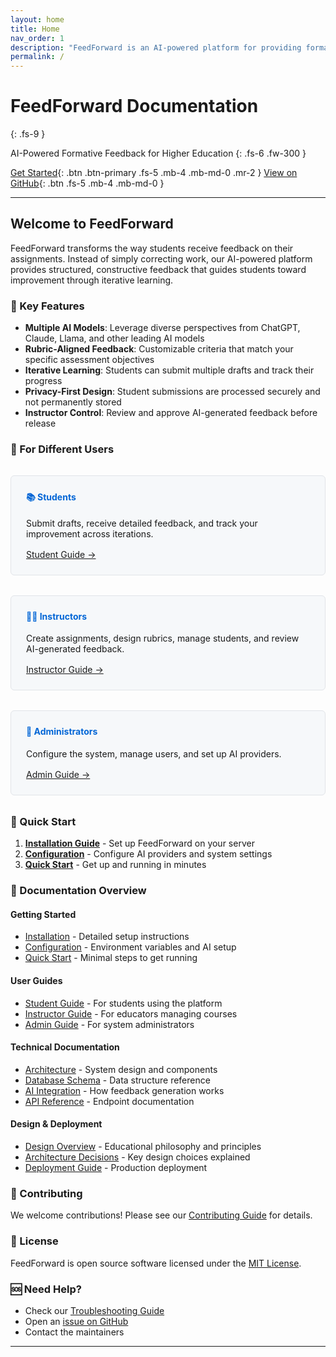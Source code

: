 ```yaml
---
layout: home
title: Home
nav_order: 1
description: "FeedForward is an AI-powered platform for providing formative feedback on student assignments."
permalink: /
---
```


# FeedForward Documentation
{: .fs-9 }

AI-Powered Formative Feedback for Higher Education
{: .fs-6 .fw-300 }

[Get Started](/getting-started/installation){: .btn .btn-primary .fs-5 .mb-4 .mb-md-0 .mr-2 }
[View on GitHub](https://github.com/michael-borck/feed-forward){: .btn .fs-5 .mb-4 .mb-md-0 }

---

## Welcome to FeedForward

FeedForward transforms the way students receive feedback on their assignments. Instead of simply correcting work, our AI-powered platform provides structured, constructive feedback that guides students toward improvement through iterative learning.

### 🎯 Key Features

- **Multiple AI Models**: Leverage diverse perspectives from ChatGPT, Claude, Llama, and other leading AI models
- **Rubric-Aligned Feedback**: Customizable criteria that match your specific assessment objectives
- **Iterative Learning**: Students can submit multiple drafts and track their progress
- **Privacy-First Design**: Student submissions are processed securely and not permanently stored
- **Instructor Control**: Review and approve AI-generated feedback before release

### 👥 For Different Users

<div class="grid-container">
  <div class="grid-item">
    <h4>📚 Students</h4>
    <p>Submit drafts, receive detailed feedback, and track your improvement across iterations.</p>
    <a href="/user-guides/student/" class="btn btn-outline">Student Guide →</a>
  </div>
  
  <div class="grid-item">
    <h4>👩‍🏫 Instructors</h4>
    <p>Create assignments, design rubrics, manage students, and review AI-generated feedback.</p>
    <a href="/user-guides/instructor/" class="btn btn-outline">Instructor Guide →</a>
  </div>
  
  <div class="grid-item">
    <h4>🔧 Administrators</h4>
    <p>Configure the system, manage users, and set up AI providers.</p>
    <a href="/user-guides/admin/" class="btn btn-outline">Admin Guide →</a>
  </div>
</div>

### 🚀 Quick Start

1. **[Installation Guide](/getting-started/installation)** - Set up FeedForward on your server
2. **[Configuration](/getting-started/configuration)** - Configure AI providers and system settings
3. **[Quick Start](/getting-started/quick-start)** - Get up and running in minutes

### 📖 Documentation Overview

#### Getting Started
- [Installation](/getting-started/installation) - Detailed setup instructions
- [Configuration](/getting-started/configuration) - Environment variables and AI setup
- [Quick Start](/getting-started/quick-start) - Minimal steps to get running

#### User Guides
- [Student Guide](/user-guides/student/) - For students using the platform
- [Instructor Guide](/user-guides/instructor/) - For educators managing courses
- [Admin Guide](/user-guides/admin/) - For system administrators

#### Technical Documentation
- [Architecture](/technical/architecture) - System design and components
- [Database Schema](/technical/database-schema) - Data structure reference
- [AI Integration](/technical/ai-integration) - How feedback generation works
- [API Reference](/technical/api-reference) - Endpoint documentation

#### Design & Deployment
- [Design Overview](/design/overview) - Educational philosophy and principles
- [Architecture Decisions](/design/adrs/) - Key design choices explained
- [Deployment Guide](/deployment/installation) - Production deployment

### 🤝 Contributing

We welcome contributions! Please see our [Contributing Guide](https://github.com/michael-borck/feed-forward/blob/main/CONTRIBUTING.md) for details.

### 📄 License

FeedForward is open source software licensed under the [MIT License](https://github.com/michael-borck/feed-forward/blob/main/LICENSE).

### 🆘 Need Help?

- Check our [Troubleshooting Guide](/deployment/troubleshooting)
- Open an [issue on GitHub](https://github.com/michael-borck/feed-forward/issues)
- Contact the maintainers

---

<style>
.grid-container {
  display: grid;
  grid-template-columns: repeat(auto-fit, minmax(250px, 1fr));
  gap: 2rem;
  margin: 2rem 0;
}

.grid-item {
  padding: 1.5rem;
  border: 1px solid #e1e4e8;
  border-radius: 6px;
  background: #f6f8fa;
}

.grid-item h4 {
  margin-top: 0;
  color: #0366d6;
}

.grid-item p {
  margin: 1rem 0;
}
</style>